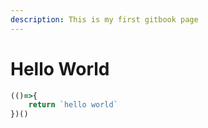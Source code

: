 ```yaml
---
description: This is my first gitbook page
---
```


# Hello World

```javascript
(()=>{
    return `hello world`
})()
```
